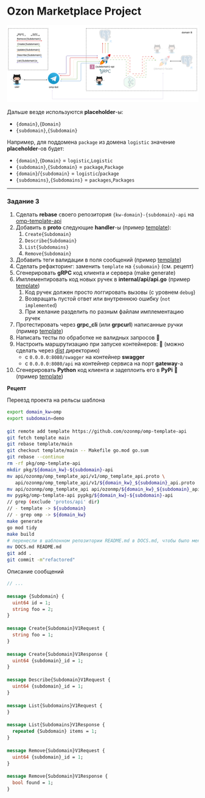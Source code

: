 # Ozon Marketplace Project

![schema](images/grpc.png)

Дальше везде используются **placeholder**-ы:

- `{domain}`,`{Domain}`
- `{subdomain}`,`{Subdomain}`

Например, для поддомена `package` из домена `logistic` значение **placeholder**-ов будет:

- `{domain}`,`{Domain}` = `logistic`,`Logistic`
- `{subdomain}`,`{Subdomain}` = `package`,`Package`
- `{domain}`/`{subdomain}` = `logistic`/`package`
- `{subdomains}`,`{Subdomains}` = `packages`,`Packages`

---

### Задание 3

1. Сделать **rebase** своего репозитория `{kw-domain}-{subdomain}-api` на [omp-template-api](https://github.com/ozonmp/omp-template-api)
2. Добавить в **proto** следующие **handler**-ы (пример [template](https://github.com/ozonmp/omp-template-api/blob/be1223fb1d1c9751b0d9db1d6e2dfff6ba4c9316/protos/ozonmp/omp_template_api/v1/omp_template_api.proto)):
   1. `Create{Subdomain}`
   2. `Describe{Subdomain}`
   3. `List{Subdomains}`
   4. `Remove{Subdomain}`
3. Добавить теги валидации в поля сообщений (пример [template](https://github.com/ozonmp/omp-template-api/blob/be1223fb1d1c9751b0d9db1d6e2dfff6ba4c9316/protos/ozonmp/omp_template_api/v1/omp_template_api.proto#L28))
4. Сделать рефакторинг: заменить `template` на `{subomain}` (см. рецепт)
5. Сгенерировать **gRPC** код клиента и сервера (make generate)
6. Имплементировать код новых ручек в **internal/api/api.go** (пример [template](https://github.com/ozonmp/omp-template-api/blob/be1223fb1d1c9751b0d9db1d6e2dfff6ba4c9316/internal/api/api.go#L34))
   1. Код ручек должен просто логгировать вызовы (с уровнем `debug`)
   2. Возвращать пустой ответ или внутреннюю ошибку (`not implemented`)
   3. При желание разделить по разным файлам имплементацию ручек
7. Протестировать через **grpc_cli** (или **grpcurl**) написанные ручки (пример [template](https://github.com/ozonmp/omp-template-api/blob/main/DOCS.md#grpc))
8. Написать тесты по обработке не валидных запросов :gem:
9. Настроить маршрутизацию при запуске контейнеров: :gem: (можно сделать через [dist](https://github.com/ozonmp/omp-grpc-template/tree/master/swagger/dist) директорию)
   - с `0.0.0.0:8080/swagger` на контейнер **swagger**
   - c `0.0.0.0:8080/api` на контейнер сервиса на порт **gateway**-a
10. Сгенерировать **Python** код клиента и задеплоить его в **PyPi** :gem: (пример [template](https://github.com/ozonmp/omp-template-api/blob/main/DOCS.md#python-client))


**Рецепт**

Переезд проекта на рельсы шаблона
```sh
export domain_kw=omp
export subdomain=demo

git remote add template https://github.com/ozonmp/omp-template-api
git fetch template main
git rebase template/main
git checkout template/main -- Makefile go.mod go.sum
git rebase --continue
rm -rf pkg/omp-template-api
mkdir pkg/${domain_kw}-${subdomain}-api
mv api/ozonmp/omp_template_api/v1/omp_template_api.proto \
   api/ozonmp/omp_template_api/v1/${domain_kw}_${subdomain}_api.proto
mv api/ozonmp/omp_template_api api/ozonmp/${domain_kw}_${subdomain}_api
mv pypkg/omp-template-api pypkg/${domain_kw}-${subdomain}-api
// grep (exclude 'protos/api' dir)
// - template -> ${subdomain}
// - grep omp -> ${domain_kw}
make generate
go mod tidy
make build
# перенесли в шаблонном репозитории README.md в DOCS.md, чтобы было меньше коонфликтов при rebase
mv DOCS.md README.md
git add .
git commit -m"refactored"
```

Описание сообщений
```proto
// ...

message {Subdomain} {
  uint64 id = 1;
  string foo = 2;
}

message Create{Subdomain}V1Request {
  string foo = 1;
}

message Create{Subdomain}V1Response {
  uint64 {subdomain}_id = 1;
}

message Describe{Subdomain}V1Request {
  uint64 {subdomain}_id = 1;
}

message List{Subdomains}V1Request {
}

message List{Subdomains}V1Response {
  repeated {Subdomain} items = 1;
}

message Remove{Subdomain}V1Request {
  uint64 {subdomain}_id = 1;
}

message Remove{Subdomain}V1Response {
  bool found = 1;
}
```
